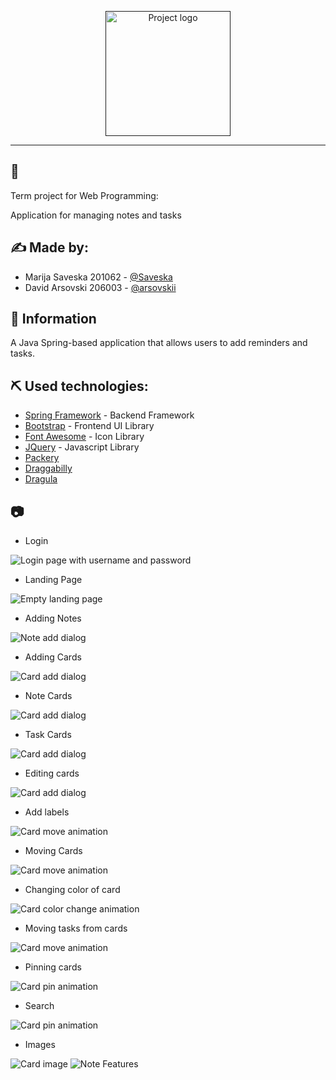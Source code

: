 <p align="center">
  <a href="" rel="noopener">
 <img width=200px src="https://i.imgur.com/5JgVZ55.png" alt="Project logo"></a>
</p>



<div align="center">


</div>

---


## 🧐 

Term project for Web Programming:

Application for managing notes and tasks

## ✍️ Made by:

- Marija Saveska 201062 - [@Saveska](https://github.com/Saveska)
- David Arsovski 206003 - [@arsovskii](https://github.com/arsovskii)

## 🏁 Information
A Java Spring-based application that allows users to add reminders and tasks.

## ⛏️ Used technologies:

- [Spring Framework](https://spring.io/) - Backend Framework
- [Bootstrap](https://getbootstrap.com/) - Frontend UI Library
- [Font Awesome](https://fontawesome.com) - Icon Library
- [JQuery](https://jquery.com/) - Javascript Library
- [Packery](https://packery.metafizzy.co/)
- [Draggabilly](https://draggabilly.desandro.com/)
- [Dragula](https://bevacqua.github.io/dragula/) 


## 📷 

- Login

![Login page with username and password](/screenshots/login.png)
- Landing Page

![Empty landing page](/screenshots/landingPage.png)
- Adding Notes

![Note add dialog](/screenshots/newNote.png)
- Adding Cards

![Card add dialog](/screenshots/newTaskCard.png)
- Note Cards

![Card add dialog](/screenshots/note.png)
- Task Cards

![Card add dialog](/screenshots/taskCard.png)
- Editing cards

![Card add dialog](/screenshots/edit.png)
- Add labels

![Card move animation](/screenshots/addLabel.png)
- Moving Cards

![Card move animation](/screenshots/changeOrder.gif)
- Changing color of card

![Card color change animation](/screenshots/colorChange.gif)
- Moving tasks from cards

![Card move animation](/screenshots/changeTaskCard.gif)
- Pinning cards

![Card pin animation](/screenshots/pinCard.gif)
- Search

![Card pin animation](/screenshots/search.png)
- Images

![Card image](/screenshots/image.png)
![Note Features](/screenshots/noteFeatures.png)

